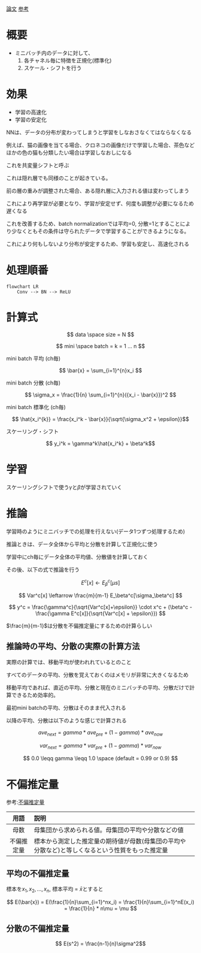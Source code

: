 [論文](https://arxiv.org/pdf/1502.03167)
[参考](https://cvml-expertguide.net/terms/dl/layers/batch-normalization-layer/)

# 概要
- ミニバッチ内のデータに対して、
    1. 各チャネル毎に特徴を正規化(標準化)
    2. スケール・シフトを行う

# 効果
- 学習の高速化
- 学習の安定化

NNは、データの分布が変わってしまうと学習をしなおさなくてはならなくなる

例えば、猫の画像を当てる場合、クロネコの画像だけで学習した場合、茶色などほかの色の猫も分類したい場合は学習しなおしになる

これを共変量シフトと呼ぶ

これは隠れ層でも同様のことが起きている。

前の層の重みが調整された場合、ある隠れ層に入力される値は変わってしまう

これにより再学習が必要となり、学習が安定せず、何度も調整が必要になるため遅くなる

これを改善するため、batch normalizationでは平均=0, 分散=1とすることにより少なくともその条件は守られたデータで学習することができるようになる。

これにより何もしないより分布が安定するため、学習も安定し、高速化される

# 処理順番
```mermaid
flowchart LR
    Conv --> BN --> ReLU
```

# 計算式
$$ data \space size = N $$

$$ mini \space batch = k = 1 ... n $$

mini batch 平均 (ch毎)

$$ \bar{x} = \sum_{i=1}^{n}x_i $$

mini batch 分散 (ch毎)

$$ \sigma_x = \frac{1}{n} \sum_{i=1}^{n}({x_i - \bar{x}})^2 $$

mini batch 標準化 (ch毎)

$$ \hat{x_i^{k}} = \frac{x_i^k - \bar{x}}{\sqrt{\sigma_x^2 + \epsilon}}$$

スケーリング・シフト

$$ y_i^k = \gamma^k\hat{x_i^k} + \beta^k$$

# 学習
スケーリングシフトで使う$\gamma$と$\beta$が学習されていく

# 推論
学習時のようにミニバッチでの処理を行えない(データ1つずつ処理するため)

推論ときは、データ全体から平均と分散を計算して正規化に使う

学習中にch毎にデータ全体の平均値、分散値を計算しておく

その後、以下の式で推論を行う

$$ E^c[x] \leftarrow E_\beta^c[\mu s]$$

$$ Var^c[x] \leftarrow \frac{m}{m-1} E_\beta^c[\sigma_\beta^c] $$

$$ y^c = \frac{\gamma^c}{\sqrt{Var^c[x]+\epsilon}} \cdot x^c + (\beta^c - \frac{\gamma E^c[x]}{\sqrt{Var^c[x] + \epsilon}}) $$

$\frac{m}{m-1}$は分散を不偏推定量にするための計算らしい

## 推論時の平均、分散の実際の計算方法
実際の計算では、移動平均が使われれているとのこと

すべてのデータの平均、分散を覚えておくのはメモリが非常に大きくなるため

移動平均であれば、直近の平均、分散と現在のミニバッチの平均、分散だけで計算できるため効率的。

最初mini batchの平均、分散はそのまま代入される

以降の平均、分散は以下のような感じで計算される

$$ ave_{next} = gamma * ave_{pre} + (1 - gamma) * ave_{now} $$

$$ var_{next} = gamma * var_{pre} + (1 - gamma) * var_{now} $$

$$ 0.0 \leqq gamma \leqq 1.0 \space (default = 0.99 or 0.9) $$

# 不偏推定量
参考:[不偏推定量](https://avilen.co.jp/personal/knowledge-article/unbiased-estimator/)

|用語|説明|
|:-:|:-|
|母数|母集団から求められる値。母集団の平均や分散などの値|
|不偏推定量|標本から測定した推定量の期待値が母数(母集団の平均や分散など)と等しくなるという性質をもった推定量|

## 平均の不偏推定量
標本を$x_1, x_2, ..., x_n$, 標本平均 = $\bar{x}$とすると

$$ E(\bar{x}) = E(\frac{1}{n}\sum_{i=1}^nx_i) = \frac{1}{n}\sum_{i=1}^nE(x_i) = \frac{1}{n} * n\mu = \mu $$

## 分散の不偏推定量
$$ E(s^2) = \frac{n-1}{n}\sigma^2$$
